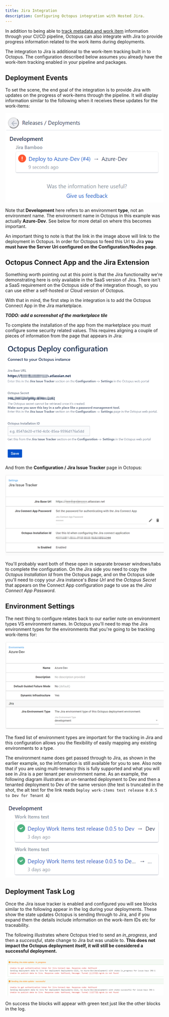 ```yaml
---
title: Jira Integration
description: Configuring Octopus integration with Hosted Jira.
---
```


In addition to being able to [track metadata and work item](index.md) information through your CI/CD pipeline, Octopus can also integrate with Jira to provide progress information related to the work items during deployments.

The integration to Jira is additional to the work-item tracking built in to Octopus. The configuration described below assumes you already have the work-item tracking enabled in your pipeline and packages.

## Deployment Events

To set the scene, the end goal of the integration is to provide Jira with updates on the progress of work-items through the pipeline. It will display information similar to the following when it receives these updates for the work-items:

![Jira Deployments](jira-deployment.png)

Note that **Development** here refers to an environment **type**, not an environment name. The environment name in Octopus in this example was actually **Azure-Dev**. See below for more detail on where this becomes important.

An important thing to note is that the link in the image above will link to the deployment in Octopus. In order for Octopus to feed this Url to Jira **you must have the Server Uri configured on the Configuration/Nodes page**.

## Octopus Connect App and the Jira Extension

Something worth pointing out at this point is that the Jira functionality we're demonstrating here is only available in the SaaS version of Jira. There isn't a SaaS requirement on the Octopus side of the integration though, so you can use either a self-hosted or Cloud version of Octopus.

With that in mind, the first step in the integration is to add the Octopus Connect App in the Jira marketplace.

***TODO: add a screenshot of the marketplace tile***

To complete the installation of the app from the marketplace you must configure some security related values. This requires aligning a couple of pieces of information from the page that appears in Jira:

![Jira ConnectApp configuration](jira-app-config.png)

And from the **Configuration / Jira Issue Tracker** page in Octopus:

![Octopus Jira Issue Tracker configuration](octo-jira-config.png)

You'll probably want both of these open in separate browser windows/tabs to complete the configuration. On the Jira side you need to copy the _Octopus Installation Id_ from the Octopus page, and on the Octopus side you'll need to copy your Jira instance's *Base Url* and the *Octopus Secret* that appears on the Connect App configuration page to use as the *Jira Connect App Password*.

## Environment Settings

The next thing to configure relates back to our earlier note on environment types VS environment names. In Octopus you'll need to map the Jira environment types for the environments that you're going to be tracking work-items for:

![Octopus Environment](octo-env.png)

The fixed list of environment types are important for the tracking in Jira and this configuration allows you the flexibility of easily mapping any existing environments to a type.

The environment name does get passed through to Jira, as shown in the earlier example, so the information is still available for you to see. Also note that if you are using multi-tenancy this is fully supported and what you will see in Jira is a per tenant per environment name. As an example, the following diagram illustrates an un-tenanted deployment to Dev and then a tenanted deployment to Dev of the same version (the text is truncated in the shot, the alt text for the link reads `Deploy work-items test release 0.0.5 to Dev for Tenant A`)

![Jira Multi-Tenant progress](jira-multi-tenant.png)

## Deployment Task Log

Once the Jira issue tracker is enabled and configured you will see blocks similar to the following appear in the log during your deployments. These show the state updates Octopus is sending through to Jira, and if you expand them the details include information on the work-item IDs etc for traceability.

The following illustrates where Octopus tried to send an _in_progress_, and then a _successful_, state change to Jira but was unable to. **This does not impact the Octopus deployment itself, it will still be considered a successful deployment.**

![Deployment task log](deploy-task-log.png)

On success the blocks will appear with green text just like the other blocks in the log.
